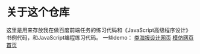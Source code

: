 # 关于这个仓库
这里是用来存放我在做百度前端任务的练习代码和《JavaScript高级程序设计》书例代码，和JavaScript编程练习代码。
一些demo：
[类海报设计网页](http://youthcity.github.io/ife2016/ife01/task_06.html)
[模仿网页首页](http://youthcity.github.io/ife2016/ife01/task_07.html)
